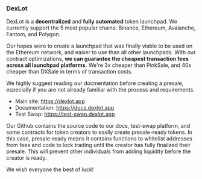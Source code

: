 ### DexLot

DexLot is a **decentralized** and **fully automated** token launchpad. We currently support the 5 most popular chains: Binance, Ethereum, Avalanche, Fantom, and Polygon.

Our hopes were to create a launchpad that was finally viable to be used on the Ethereum network, and easier to use than all other launchpads. With our contract optimizations, **we can guarantee the cheapest transaction fees across all launchpad platforms.** We're 3x cheaper than PinkSale, and 40x cheaper than DXSale in terms of transaction costs.

We highly suggest reading our docmentation before creating a presale, especially if you are not already familiar with the process and requirements.

- Main site: https://dexlot.app
- Documentation: https://docs.dexlot.app
- Test Swap: https://test-swap.dexlot.app

Our Github contains the source code to our docs, test-swap platform, and some contracts for token creators to easily create presale-ready tokens. In this case, presale-ready means it contains functions to whitelist addresses from fees and code to lock trading until the creator has fully finalized their presale. This will prevent other individuals from adding liquidity before the creator is ready.

We wish everyone the best of luck!
